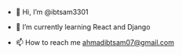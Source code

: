 - 👋 Hi, I’m @ibtsam3301

- 🌱 I’m currently learning React and Django

- 📫 How to reach me ahmadibtsam07@gmail.com

<!---
ibtsam3301/ibtsam3301 is a ✨ special ✨ repository because its `README.md` (this file) appears on your GitHub profile.
You can click the Preview link to take a look at your changes.
--->
